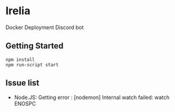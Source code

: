 # Irelia

Docker Deployment Discord bot

## Getting Started

```text
npm install
npm run-script start
```

## Issue list

* Node.JS: Getting error : [nodemon] Internal watch failed: watch ENOSPC


